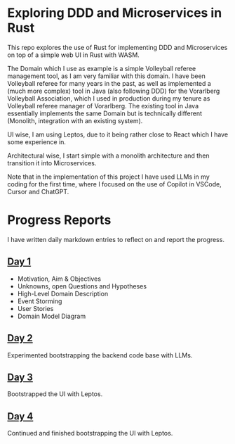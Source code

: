 # Exploring DDD and Microservices in Rust

This repo explores the use of Rust for implementing DDD and Microservices on top of a simple web UI in Rust with WASM. 

The Domain which I use as example is a simple Volleyball referee management tool, as I am very familiar with this domain. I have been Volleyball referee for many years in the past, as well as implemented a (much more complex) tool in Java (also following DDD) for the Vorarlberg Volleyball Association, which I used in production during my tenure as Volleyball referee manager of Vorarlberg. The existing tool in Java essentially implements the same Domain but is technically different (Monolith, integration with an existing system).

UI wise, I am using Leptos, due to it being rather close to React which I have some experience in.

Architectural wise, I start simple with a monolith architecture and then transition it into  Microservices. 

Note that in the implementation of this project I have used LLMs in my coding for the first time, where I focused on the use of Copilot in VSCode, Cursor and ChatGPT.

# Progress Reports
I have written daily markdown entries to reflect on and report the progress.

## [Day 1](reports/day1/README.md)

- Motivation, Aim & Objectives
- Unknowns, open Questions and Hypotheses
- High-Level Domain Description
- Event Storming
- User Stories
- Domain Model Diagram

## [Day 2](reports/day2/README.md)

Experimented bootstrapping the backend code base with LLMs.

## [Day 3](reports/day3/README.md)

Bootstrapped the UI with Leptos.

## [Day 4](reports/day4/README.md)

Continued and finished bootstrapping the UI with Leptos.

